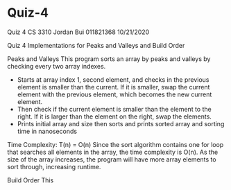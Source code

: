# Quiz-4
Quiz 4 
CS 3310
Jordan Bui
011821368
10/21/2020

Quiz 4
Implementations for Peaks and Valleys and Build Order

Peaks and Valleys
 This program sorts an array by peaks and valleys by checking every two array
 indexes. 
 - Starts at array index 1, second element, and checks in the previous
 element is smaller than the current. If it is smaller, swap the current
 element with the previous element, which becomes the new current element.
 - Then check if the current element is smaller than the element to the
 right. If it is larger than the element on the right, swap the elements.
 - Prints initial array and size then sorts and prints sorted array and sorting time
 in nanoseconds
 
 Time Complexity:
 T(n) = O(n)
 Since the sort algorithm contains one for loop that searches all elements in the 
 array, the time complexity is O(n).
 As the size of the array increases, the program will have more array elements to sort 
 through, increasing runtime.

 
Build Order
 This
